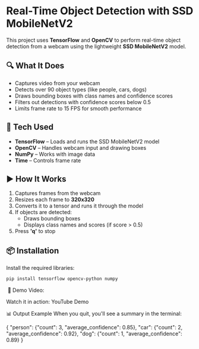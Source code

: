 # Real-Time Object Detection with SSD MobileNetV2

This project uses **TensorFlow** and **OpenCV** to perform real-time object detection from a webcam using the lightweight **SSD MobileNetV2** model.

## 🔍 What It Does
- Captures video from your webcam
- Detects over 90 object types (like people, cars, dogs)
- Draws bounding boxes with class names and confidence scores
- Filters out detections with confidence scores below 0.5
- Limits frame rate to 15 FPS for smooth performance

## 🧠 Tech Used
- **TensorFlow** – Loads and runs the SSD MobileNetV2 model
- **OpenCV** – Handles webcam input and drawing boxes
- **NumPy** – Works with image data
- **Time** – Controls frame rate

## ▶️ How It Works
1. Captures frames from the webcam
2. Resizes each frame to **320x320**
3. Converts it to a tensor and runs it through the model
4. If objects are detected:
   - Draws bounding boxes
   - Displays class names and scores (if score > 0.5)
5. Press **'q'** to stop

## 📦 Installation

Install the required libraries:

```bash
pip install tensorflow opencv-python numpy
```
‍‍‍‍‍‍‍
🎥 Demo Video:

Watch it in action: YouTube Demo

📊 Output Example
When you quit, you'll see a summary in the terminal:

{
  "person": {"count": 3, "average_confidence": 0.85},
  "car": {"count": 2, "average_confidence": 0.92},
  "dog": {"count": 1, "average_confidence": 0.89}
}
